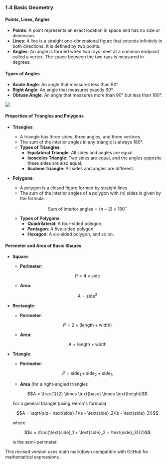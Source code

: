 ### 1.4 Basic Geometry

#### Points, Lines, Angles

- **Points**: A point represents an exact location in space and has no size or dimension.
- **Lines**: A line is a straight one-dimensional figure that extends infinitely in both directions. It is defined by two points.
- **Angles**: An angle is formed when two rays meet at a common endpoint called a vertex. The space between the two rays is measured in degrees.

#### Types of Angles

- **Acute Angle**: An angle that measures less than 90°.
- **Right Angle**: An angle that measures exactly 90°.
- **Obtuse Angle**: An angle that measures more than 90° but less than 180°.

<img src="https://raw.github.com/potherca-blog/StackOverflow/master/question.13808020.include-an-svg-hosted-on-github-in-markdown/controllers_brief.svg?sanitize=true">


#### Properties of Triangles and Polygons

- **Triangles**:
  - A triangle has three sides, three angles, and three vertices.
  - The sum of the interior angles in any triangle is always 180°.
  - **Types of Triangles**:
    - **Equilateral Triangle**: All sides and angles are equal.
    - **Isosceles Triangle**: Two sides are equal, and the angles opposite these sides are also equal.
    - **Scalene Triangle**: All sides and angles are different.
  
- **Polygons**:
  - A polygon is a closed figure formed by straight lines.
  - The sum of the interior angles of a polygon with \(n\) sides is given by the formula:

  ```math
  \text{Sum of interior angles} = (n - 2) \times 180^\circ
  ```

  - **Types of Polygons**:
    - **Quadrilateral**: A four-sided polygon.
    - **Pentagon**: A five-sided polygon.
    - **Hexagon**: A six-sided polygon, and so on.

#### Perimeter and Area of Basic Shapes

- **Square**:
  - **Perimeter**: 

  ```math
  P = 4 \times \text{side}
  ```

  - **Area**: 

  ```math
  A = \text{side}^2
  ```

- **Rectangle**:
  - **Perimeter**: 

  ```math
  P = 2 \times (\text{length} + \text{width})
  ```

  - **Area**: 

  ```math
  A = \text{length} \times \text{width}
  ```

- **Triangle**:
  - **Perimeter**: 

  ```math
  P = \text{side}_1 + \text{side}_2 + \text{side}_3
  ```

  - **Area** (for a right-angled triangle):  

  ```math
  A = \frac{1}{2} \times \text{base} \times \text{height}
  ```

  For a general triangle (using Heron's formula):

  ```math
  A = \sqrt{s(s - \text{side}_1)(s - \text{side}_2)(s - \text{side}_3)}
  ```

  where 

  ```math
  s = \frac{\text{side}_1 + \text{side}_2 + \text{side}_3}{2}
  ```

  is the semi-perimeter.

This revised version uses math markdown compatible with GitHub for mathematical expressions.
